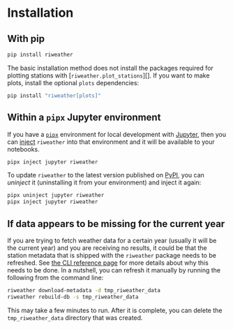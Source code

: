 # Installation

## With pip

```bash
pip install riweather
```

The basic installation method does not install the packages required for plotting
stations with [`riweather.plot_stations`][]. If you want to make plots, install the
optional `plots` dependencies:

```bash
pip install "riweather[plots]"
```

## Within a `pipx` Jupyter environment

If you have a [`pipx`](https://pipx.pypa.io/stable/) environment for local development
with [Jupyter](https://docs.jupyter.org/en/latest/), then you can [inject](https://pipx.pypa.io/stable/#inject-a-package)
`riweather` into that environment and it will be available to your notebooks.

```bash
pipx inject jupyter riweather
```

To update `riweather` to the latest version published on [PyPI](https://pypi.org/project/riweather/),
you can _uninject_ it (uninstalling it from your environment) and inject it again:

```bash
pipx uninject jupyter riweather
pipx inject jupyter riweather
```

## If data appears to be missing for the current year

If you are trying to fetch weather data for a certain year (usually it will be the
current year) and you are receiving no results, it could be that the station metadata
that is shipped with the `riweather` package needs to be refreshed. See 
[the CLI reference page](cli.md) for more details about why this needs to be 
done.
In a nutshell, you can refresh it manually by running the following from the command
line:

```bash
riweather download-metadata -d tmp_riweather_data
riweather rebuild-db -s tmp_riweather_data
```

This may take a few minutes to run. After it is complete, you can delete the 
`tmp_riweather_data` directory that was created.
